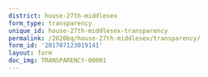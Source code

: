 ```yaml
---
district: house-27th-middlesex
form_type: transparency
unique_id: house-27th-middlesex-transparency
permalink: /2020bq/house-27th-middlesex/transparency/
form_id: '201707123019141'
layout: form
doc_img: TRANSPARENCY-00001
---
```

